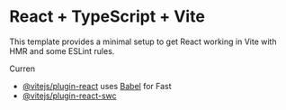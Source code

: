 # React + TypeScript + Vite

This template provides a minimal setup to get React working in Vite with HMR and some ESLint rules.

Curren
- [@vitejs/plugin-react](https://github.com/vitejs/vite-plugin-react/blob/main/packages/plugin-react/README.md) uses [Babel](https://babeljs.io/) for Fast 
- [@vitejs/plugin-react-swc](https://github.com/vitejs/vite-plugin-react-swc) 


